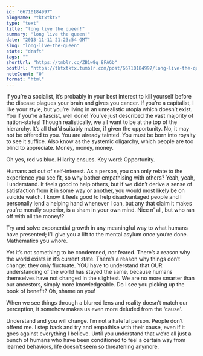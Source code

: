 ```yaml
---
id: "66710184997"
blogName: "tktxtktx"
type: "text"
title: "long live the queen!"
summary: "long live the queen!"
date: "2013-11-11 21:23:54 GMT"
slug: "long-live-the-queen"
state: "draft"
tags: ""
shortUrl: "https://tmblr.co/ZB1w8q_8FAGb"
postUrl: "https://tktxtktx.tumblr.com/post/66710184997/long-live-the-queen"
noteCount: "0"
format: "html"
---
```


If you’re a socialist, it’s probably in your best interest to kill yourself before the disease plagues your brain and gives you cancer. If you’re a capitalist, I like your style, but you’re living in an unrealistic utopia which doesn’t exist. You if you’re a fascist, well done! You’ve just described the vast majority of nation-states! Though realistically, we all want to be at the top of the hierarchy. It’s all that’d suitably matter, if given the opportunity. No, it may not be offered to you. You are already tainted. You must be born into royalty to see it suffice. Also know as the systemic oligarchy, which people are too blind to appreciate. Money, money, money. 

Oh yes, red vs blue. Hilarity ensues. Key word: Opportunity.

Humans act out of self-interest. As a person, you can only relate to the experience you see fit, so why bother empathising with others? Yeah, yeah, I understand. It feels good to help others, but if we didn’t derive a sense of satisfaction from it in some way or another, you would most likely be on suicide watch. I know it feels good to help disadvantaged people and I personally lend a helping hand whenever I can, but any that claim it makes you’re morally superior, is a sham in your own mind. Nice n’ all, but who ran off with all the money!?

Try and solve exponential growth in any meaningful way to what humans have presented; I’ll give you a lift to the mental asylum once you’re done. Mathematics you whore. 

Yet it’s not something to be condemned, nor feared. There’s a reason why the world exists in it’s current state. There’s a reason why things don’t change: they only fluctuate. YOU have to understand that OUR understanding of the world has stayed the same, because humans themselves have not changed in the slightest. We are no more smarter than our ancestors, simply more knowledgeable. Do I see you picking up the book of benefit? Oh, shame on you!

When we see things through a blurred lens and reality doesn’t match our perception, it somehow makes us even more deluded from the ‘cause’. 

Understand and you will change. I’m not a hateful person. People don’t offend me. I step back and try and empathise with their cause, even if it goes against everything I believe. Until you understand that we’re all just a bunch of humans who have been conditioned to feel a certain way from learned behaviors, life doesn’t seem so threatening anymore.